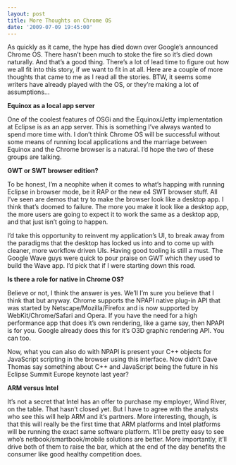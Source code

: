 ```yaml
---
layout: post
title: More Thoughts on Chrome OS
date: '2009-07-09 19:45:00'
---
```



As quickly as it came, the hype has died down over Google’s announced Chrome OS. There hasn’t been much to stoke the fire so it’s died down naturally. And that’s a good thing. There’s a lot of lead time to figure out how we all fit into this story, if we want to fit in at all. Here are a couple of more thoughts that came to me as I read all the stories. BTW, it seems some writers have already played with the OS, or they’re making a lot of assumptions…

**Equinox as a local app server**

One of the coolest features of OSGi and the Equinox/Jetty implementation at Eclipse is as an app server. This is something I’ve always wanted to spend more time with. I don’t think Chrome OS will be successful without some means of running local applications and the marriage between Equinox and the Chrome browser is a natural. I’d hope the two of these groups are talking.

**GWT or SWT browser edition?**

To be honest, I’m a neophite when it comes to what’s happing with running Eclipse in browser mode, be it RAP or the new e4 SWT browser stuff. All I’ve seen are demos that try to make the browser look like a desktop app. I think that’s doomed to failure. The more you make it look like a desktop app, the more users are going to expect it to work the same as a desktop app, and that just isn’t going to happen.

I’d take this opportunity to reinvent my application’s UI, to break away from the paradigms that the desktop has locked us into and to come up with cleaner, more workflow driven UIs. Having good tooling is still a must. The Google Wave guys were quick to pour praise on GWT which they used to build the Wave app. I’d pick that if I were starting down this road.

**Is there a role for native in Chrome OS?**

Believe or not, I think the answer is yes. We’ll I’m sure you believe that I think that but anyway. Chrome supports the NPAPI native plug-in API that was started by Netscape/Mozilla/Firefox and is now supported by WebKit/Chrome/Safari and Opera. If you have the need for a high performance app that does it’s own rendering, like a game say, then NPAPI is for you. Google already does this for it’s O3D graphic rendering API. You can too.

Now, what you can also do with NPAPI is present your C++ objects for JavaScript scripting in the browser using this interface. Now didn’t Dave Thomas say something about C++ and JavaScript being the future in his Eclipse Summit Europe keynote last year?

**ARM versus Intel**

It’s not a secret that Intel has an offer to purchase my employer, Wind River, on the table. That hasn’t closed yet. But I have to agree with the analysts who see this will help ARM and it’s partners. More interesting, though, is that this will really be the first time that ARM platforms and Intel platforms will be running the exact same software platform. It’ll be pretty easy to see who’s netbook/smartbook/mobile solutions are better. More importantly, it’ll drive both of them to raise the bar, which at the end of the day benefits the consumer like good healthy competition does.


